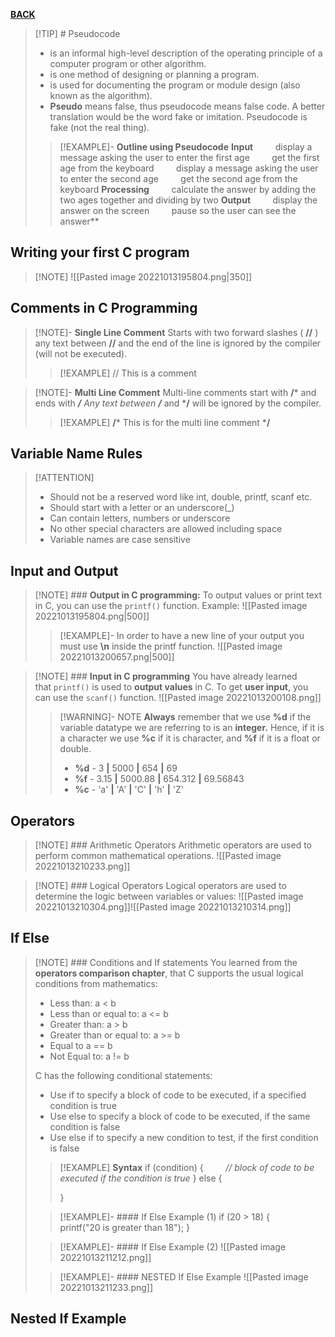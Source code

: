 **[BACK](COMPROG11LEC#^COMPROGMIDCH3)**

>[!TIP] # Pseudocode
>- is an informal high-level description of the operating principle of a computer program or other algorithm.
>- is one method of designing or planning a program.
>- is used for documenting the program or module design (also known as the algorithm).
>- **Pseudo** means false, thus pseudocode means false code. A better translation would be the word fake or imitation. Pseudocode is fake (not the real thing).
>>[!EXAMPLE]- **Outline using Pseudocode**
>>**Input**
>> &nbsp;&nbsp;&nbsp;&nbsp;&nbsp;&nbsp;&nbsp; display a message asking the user to enter the first age
>> &nbsp;&nbsp;&nbsp;&nbsp;&nbsp;&nbsp;&nbsp; get the first age from the keyboard
>> &nbsp;&nbsp;&nbsp;&nbsp;&nbsp;&nbsp;&nbsp; display a message asking the user to enter the second age
>> &nbsp;&nbsp;&nbsp;&nbsp;&nbsp;&nbsp;&nbsp; get the second age from the keyboard
>>**Processing**
>> &nbsp;&nbsp;&nbsp;&nbsp;&nbsp;&nbsp;&nbsp; calculate the answer by adding the two ages together and dividing by two
>>**Output**
>> &nbsp;&nbsp;&nbsp;&nbsp;&nbsp;&nbsp;&nbsp; display the answer on the screen
>> &nbsp;&nbsp;&nbsp;&nbsp;&nbsp;&nbsp;&nbsp; pause so the user can see the answer**

## Writing your first C program
>[!NOTE] ![[Pasted image 20221013195804.png|350]]

## Comments in C Programming
>[!NOTE]- **Single Line Comment**
> Starts with two forward slashes ( **//** ) any text between **//** and the end of the line is ignored by the compiler (will not be executed).
>>[!EXAMPLE] // This is a comment

>[!NOTE]- **Multi Line Comment**
> Multi-line comments start with **/*** and ends with ***/** Any text between **/*** and ***/** will be ignored by the compiler.
>>[!EXAMPLE] **/*** This is for the multi line comment ***/**

## Variable Name Rules
>[!ATTENTION] 
>- Should not be a reserved word like int, double, printf, scanf etc.
>- Should start with a letter or an  underscore(_)
>- Can contain letters, numbers or  underscore
>- No other special characters are allowed  including space
>- Variable names are case sensitive

## Input and Output
>[!NOTE] ### **Output in C programming:**
> To output values or print text in C, you can use the `printf()` function. Example:
> ![[Pasted image 20221013195804.png|500]]
> 
>>[!EXAMPLE]- In order to have a new line of your output you must use **\n** inside the printf function.
>> ![[Pasted image 20221013200657.png|500]]

>[!NOTE] ### **Input in C programming**
> You have already learned that `printf()` is used to **output values** in C. To get **user input**, you can use the `scanf()` function.
> ![[Pasted image 20221013200108.png]]
> 
>>[!WARNING]- NOTE
>> **Always** remember that we use **%d** if the variable datatype we are referring to is an **integer.** Hence, if it is a character we use **%c** if it is character, and **%f** if it is a float or double.
>>- **%d** - 3 **|** 5000 **|** 654 **|** 69
>>- **%f** -  3.15 **|** 5000.88 **|** 654.312 **|** 69.56843
>>- **%c** - 'a' **|** 'A' **|** 'C' **|** 'h' **|** 'Z'

## Operators
>[!NOTE] ### Arithmetic Operators
> Arithmetic operators are used to perform common mathematical operations.
> ![[Pasted image 20221013210233.png]]

>[!NOTE] ### Logical Operators
> Logical operators are used to determine the logic between variables or values:
> ![[Pasted image 20221013210304.png]]![[Pasted image 20221013210314.png]]

## If Else
>[!NOTE] ### Conditions and If statements
> You learned from the **operators comparison chapter**, that C supports the usual logical conditions from mathematics:
>- Less than: a < b
>- Less than or equal to: a <= b
>- Greater than: a > b
>- Greater than or equal to: a >= b
>- Equal to a == b
>- Not Equal to: a != b
>
>C has the following conditional statements:
>- Use if to specify a block of code to be executed, if a specified condition is true
>- Use else to specify a block of code to be executed, if the same condition is false
>- Use else if to specify a new condition to test, if the first condition is false
>
>>[!EXAMPLE] **Syntax**
>> if (condition) {
>> &nbsp;&nbsp;&nbsp;&nbsp;&nbsp;&nbsp;&nbsp; *// block of code to be executed if the condition is true*
>> } else {
>> 
>> }
>
>>[!EXAMPLE]- #### If Else Example (1)
>>if (20 > 18) {
>>&nbsp;&nbsp;&nbsp;&nbsp;&nbsp;&nbsp;&nbsp; printf("20 is greater than 18");
>>}
>
>>[!EXAMPLE]- #### If Else Example (2)
>>![[Pasted image 20221013211212.png]]
>
>>[!EXAMPLE]- #### NESTED If Else Example
>>![[Pasted image 20221013211233.png]]

## Nested If Example